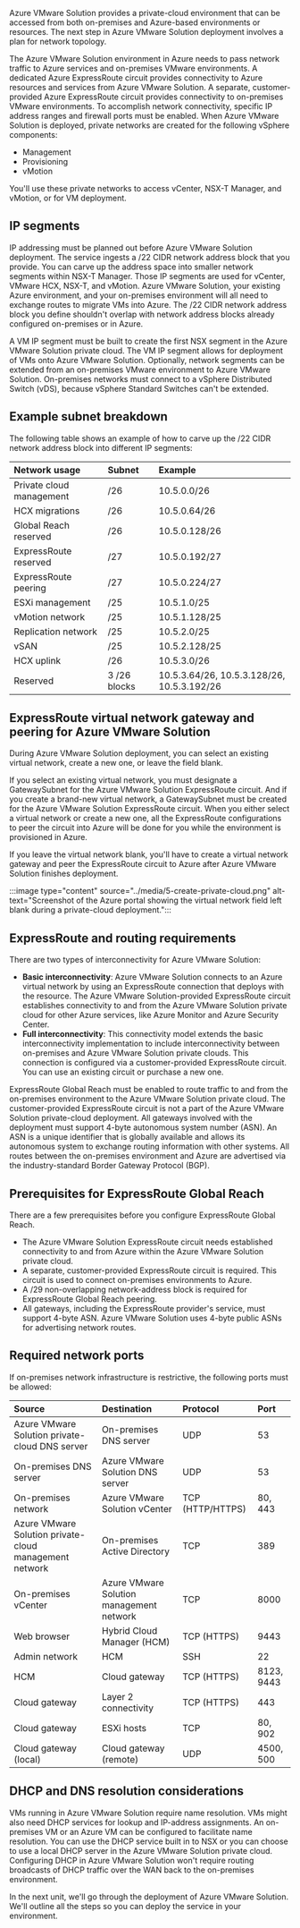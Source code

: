 Azure VMware Solution provides a private-cloud environment that can be accessed from both on-premises and Azure-based environments or resources. The next step in Azure VMware Solution deployment involves a plan for network topology.

The Azure VMware Solution environment in Azure needs to pass network traffic to Azure services and on-premises VMware environments. A dedicated Azure ExpressRoute circuit provides connectivity to Azure resources and services from Azure VMware Solution. A separate, customer-provided Azure ExpressRoute circuit provides connectivity to on-premises VMware environments. To accomplish network connectivity, specific IP address ranges and firewall ports must be enabled. When Azure VMware Solution is deployed, private networks are created for the following vSphere components:

- Management
- Provisioning
- vMotion

You'll use these private networks to access vCenter, NSX-T Manager, and vMotion, or for VM deployment.

## IP segments

IP addressing must be planned out before Azure VMware Solution deployment. The service ingests a /22 CIDR network address block that you provide. You can carve up the address space into smaller network segments within NSX-T Manager. Those IP segments are used for vCenter, VMware HCX, NSX-T, and vMotion. Azure VMware Solution, your existing Azure environment, and your on-premises environment will all need to exchange routes to migrate VMs into Azure. The /22 CIDR network address block you define shouldn't overlap with network address blocks already configured on-premises or in Azure.

A VM IP segment must be built to create the first NSX segment in the Azure VMware Solution private cloud. The VM IP segment allows for deployment of VMs onto Azure VMware Solution. Optionally, network segments can be extended from an on-premises VMware environment to Azure VMware Solution. On-premises networks must connect to a vSphere Distributed Switch (vDS), because vSphere Standard Switches can't be extended.

## Example subnet breakdown

The following table shows an example of how to carve up the /22 CIDR network address block into different IP segments:

| Network usage | Subnet | Example |
| :------------ | :------| :------ |
| Private cloud management |/26 | 10.5.0.0/26 |
| HCX migrations | /26 | 10.5.0.64/26 |
| Global Reach reserved | /26 |	10.5.0.128/26 |
| ExpressRoute reserved | /27 |	10.5.0.192/27 |
| ExpressRoute peering | /27 | 10.5.0.224/27 |
| ESXi management | /25 | 10.5.1.0/25 |
| vMotion network | /25 | 10.5.1.128/25 |
| Replication network | /25 | 10.5.2.0/25 |
| vSAN | /25 | 10.5.2.128/25 |
| HCX uplink | /26 | 10.5.3.0/26 |
| Reserved | 3 /26 blocks| 10.5.3.64/26, 10.5.3.128/26, 10.5.3.192/26 |

## ExpressRoute virtual network gateway and peering for Azure VMware Solution

During Azure VMware Solution deployment, you can select an existing virtual network, create a new one, or leave the field blank.

If you select an existing virtual network, you must designate a GatewaySubnet for the Azure VMware Solution ExpressRoute circuit. And if you create a brand-new virtual network, a GatewaySubnet must be created for the Azure VMware Solution ExpressRoute circuit. When you either select a virtual network or create a new one, all the ExpressRoute configurations to peer the circuit into Azure will be done for you while the environment is provisioned in Azure.

If you leave the virtual network blank, you'll have to create a virtual network gateway and peer the ExpressRoute circuit to Azure after Azure VMware Solution finishes deployment.

:::image type="content" source="../media/5-create-private-cloud.png" alt-text="Screenshot of the Azure portal showing the virtual network field left blank during a private-cloud deployment.":::

## ExpressRoute and routing requirements

There are two types of interconnectivity for Azure VMware Solution:

- **Basic interconnectivity**: Azure VMware Solution connects to an Azure virtual network by using an ExpressRoute connection that deploys with the resource. The Azure VMware Solution-provided ExpressRoute circuit establishes connectivity to and from the Azure VMware Solution private cloud for other Azure services, like Azure Monitor and Azure Security Center.
- **Full interconnectivity**: This connectivity model extends the basic interconnectivity implementation to include interconnectivity between on-premises and Azure VMware Solution private clouds. This connection is configured via a customer-provided ExpressRoute circuit. You can use an existing circuit or purchase a new one.

ExpressRoute Global Reach must be enabled to route traffic to and from the on-premises environment to the Azure VMware Solution private cloud. The customer-provided ExpressRoute circuit is not a part of the Azure VMware Solution private-cloud deployment. All gateways involved with the deployment must support 4-byte autonomous system number (ASN). An ASN is a unique identifier that is globally available and allows its autonomous system to exchange routing information with other systems. All routes between the on-premises environment and Azure are advertised via the industry-standard Border Gateway Protocol (BGP).

## Prerequisites for ExpressRoute Global Reach

There are a few prerequisites before you configure ExpressRoute Global Reach.

- The Azure VMware Solution ExpressRoute circuit needs established connectivity to and from Azure within the Azure VMware Solution private cloud.
- A separate, customer-provided ExpressRoute circuit is required. This circuit is used to connect on-premises environments to Azure.
- A /29 non-overlapping network-address block is required for ExpressRoute Global Reach peering.
- All gateways, including the ExpressRoute provider's service, must support 4-byte ASN. Azure VMware Solution uses 4-byte public ASNs for advertising network routes.

## Required network ports

If on-premises network infrastructure is restrictive, the following ports must be allowed:

| Source | Destination | Protocol | Port |
| :------------ | :------| :------ | :------ |
| Azure VMware Solution private-cloud DNS server | On-premises DNS server | UDP | 53 |
| On-premises DNS server | Azure VMware Solution DNS server | UDP | 53 |
| On-premises network | Azure VMware Solution vCenter | TCP (HTTP/HTTPS) | 80, 443 |
| Azure VMware Solution private-cloud management network | On-premises Active Directory | TCP | 389 |
| On-premises vCenter | Azure VMware Solution management network | TCP | 8000 |
| Web browser | Hybrid Cloud Manager (HCM) | TCP (HTTPS) | 9443 |
| Admin network | HCM | SSH | 22 |
| HCM | Cloud gateway | TCP (HTTPS) | 8123, 9443 |
| Cloud gateway | Layer 2 connectivity | TCP (HTTPS) | 443
| Cloud gateway | ESXi hosts | TCP | 80, 902 |
| Cloud gateway (local) | Cloud gateway (remote) | UDP | 4500, 500 |

## DHCP and DNS resolution considerations

VMs running in Azure VMware Solution require name resolution. VMs might also need DHCP services for lookup and IP-address assignments. An on-premises VM or an Azure VM can be configured to facilitate name resolution. You can use the DHCP service built in to NSX or you can choose to use a local DHCP server in the Azure VMware Solution private cloud. Configuring DHCP in Azure VMware Solution won't require routing broadcasts of DHCP traffic over the WAN back to the on-premises environment.

In the next unit, we'll go through the deployment of Azure VMware Solution. We'll outline all the steps so you can deploy the service in your environment.
